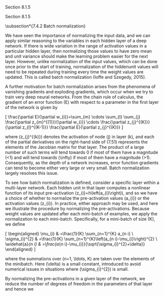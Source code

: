 Section 8.1.5

Section 8.1.5

\subsection*{7.4.2 Batch normalization}

We have seen the importance of normalizing the input data, and we can apply similar reasoning to the variables in each hidden layer of a deep network. If there is wide variation in the range of activation values in a particular hidden layer, then normalizing those values to have zero mean and unit variance should make the learning problem easier for the next layer. However, unlike normalization of the input values, which can be done once prior to the start of training, normalization of the hiddenunit values will need to be repeated during training every time the weight values are updated. This is called batch normalization (Ioffe and Szegedy, 2015).

A further motivation for batch normalization arises from the phenomena of vanishing gradients and exploding gradients, which occur when we try to train very deep neural networks. From the chain rule of calculus, the gradient of an error function \(E\) with respect to a parameter in the first layer of the network is given by

\[
\frac{\partial E}{\partial w_{i}}=\sum_{m} \cdots \sum_{l} \sum_{j} \frac{\partial z_{m}^{(1)}}{\partial w_{i}} \cdots \frac{\partial z_{j}^{(K)}}{\partial z_{l}^{(K-1)}} \frac{\partial E}{\partial z_{j}^{(K)}}
\]

where \(z_{j}^{(k)}\) denotes the activation of node \(j\) in layer \(k\), and each of the partial derivatives on the right-hand side of (7.51) represents the elements of the Jacobian matrix for that layer. The product of a large number of such terms will tend towards 0 if most of them have a magnitude \(<1\) and will tend towards \(\infty\) if most of them have a magnitude \(>1\). Consequently, as the depth of a network increases, error function gradients can tend to become either very large or very small. Batch normalization largely resolves this issue.

To see how batch normalization is defined, consider a specific layer within a multi-layer network. Each hidden unit in that layer computes a nonlinear function of its input pre-activation \(z_{i}=h\left(a_{i}\right)\), and so we have a choice of whether to normalize the pre-activation values \(a_{i}\) or the activation values \(z_{i}\). In practice, either approach may be used, and here we illustrate the procedure by normalizing the pre-activations. Because weight values are updated after each mini-batch of examples, we apply the normalization to each mini-batch. Specifically, for a mini-batch of size \(K\), we define

\[
\begin{aligned}
\mu_{i} & =\frac{1}{K} \sum_{n=1}^{K} a_{n i} \\
\sigma_{i}^{2} & =\frac{1}{K} \sum_{n=1}^{K}\left(a_{n i}-\mu_{i}\right)^{2} \\
\widehat{a}_{n i} & =\frac{a_{n i}-\mu_{i}}{\sqrt{\sigma_{i}^{2}+\delta}}
\end{aligned}
\]

where the summations over \(n=1, \ldots, K\) are taken over the elements of the minibatch. Here \(\delta\) is a small constant, introduced to avoid numerical issues in situations where \(\sigma_{i}^{2}\) is small.

By normalizing the pre-activations in a given layer of the network, we reduce the number of degrees of freedom in the parameters of that layer and hence we